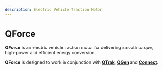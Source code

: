 ```yaml
---
description: Electric Vehicle Traction Motor
---
```


# QForce

**QForce** is an electric vehicle traction motor for delivering smooth torque, high-power and efficient energy conversion.

**QForce** is designed to work in conjunction with [**QTrak**](magnatrak.md), [**QGen**](magride.md) and [**Connect**](connect.md). 

